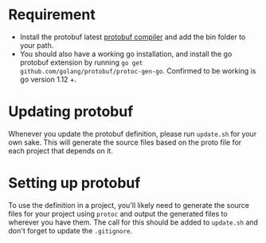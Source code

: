 # Requirement

* Install the protobuf latest [protobuf compiler](https://github.com/protocolbuffers/protobuf/releases) and add the bin folder to your path.
* You should also have a working go installation, and install the go protobuf extension by running `go get github.com/golang/protobuf/protoc-gen-go`. Confirmed to be working is go version 1.12 +.

# Updating protobuf

Whenever you update the protobuf definition, please run `update.sh` for your own sake. This will generate the source files based on the proto file for each project that depends on it. 

# Setting up protobuf

To use the definition in a project, you'll likely need to generate the source files for your project using `protoc` and output the generated files to wherever you have them. The call for this should be added to `update.sh` and don't forget to update the `.gitignore`. 
